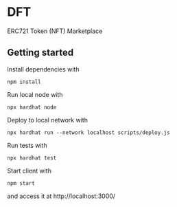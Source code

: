 # DFT

ERC721 Token (NFT) Marketplace

## Getting started

Install dependencies with
```
npm install
```

Run local node with
```
npx hardhat node
```
Deploy to local network with
```
npx hardhat run --network localhost scripts/deploy.js
```

Run tests with
```
npx hardhat test
```

Start client with
```
npm start
```
and access it at http://localhost:3000/
